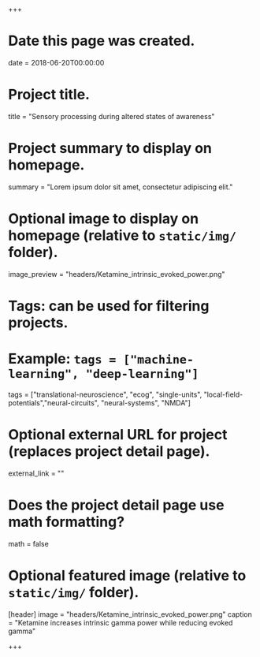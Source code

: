 +++
# Date this page was created.
date = 2018-06-20T00:00:00

# Project title.
title = "Sensory processing during altered states of awareness"

# Project summary to display on homepage.
summary = "Lorem ipsum dolor sit amet, consectetur adipiscing elit."

# Optional image to display on homepage (relative to `static/img/` folder).
image_preview = "headers/Ketamine_intrinsic_evoked_power.png"

# Tags: can be used for filtering projects.
# Example: `tags = ["machine-learning", "deep-learning"]`
tags = ["translational-neuroscience", "ecog", "single-units", "local-field-potentials","neural-circuits", "neural-systems", "NMDA"]

# Optional external URL for project (replaces project detail page).
external_link = ""

# Does the project detail page use math formatting?
math = false

# Optional featured image (relative to `static/img/` folder).
[header]
image = "headers/Ketamine_intrinsic_evoked_power.png"
caption = "Ketamine increases intrinsic gamma power while reducing evoked gamma"

+++

